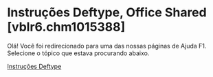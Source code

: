 
# Instruções Deftype, Office Shared [vblr6.chm1015388]

Olá! Você foi redirecionado para uma das nossas páginas de Ajuda F1. Selecione o tópico que estava procurando abaixo.

[Instruções Deftype](http://msdn.microsoft.com/library/14396fc2-494a-9025-d8a5-86174fcc8a74%28Office.15%29.aspx)

